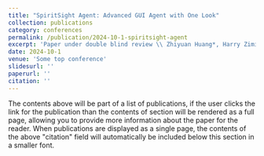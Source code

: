 ```yaml
---
title: "SpiritSight Agent: Advanced GUI Agent with One Look"
collection: publications
category: conferences
permalink: /publication/2024-10-1-spiritsight-agent
excerpt: 'Paper under double blind review \\ Zhiyuan Huang*, Harry Ziming Cheng*, Junting Pan, Mingjie Zhan'
date: 2024-10-1
venue: 'Some top conference'
slidesurl: ''
paperurl: ''
citation: ''
---
```


The contents above will be part of a list of publications, if the user clicks the link for the publication than the contents of section will be rendered as a full page, allowing you to provide more information about the paper for the reader. When publications are displayed as a single page, the contents of the above "citation" field will automatically be included below this section in a smaller font.